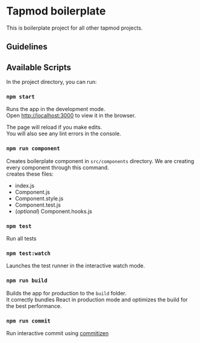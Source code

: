# Tapmod boilerplate

This is boilerplate project for all other tapmod projects.

## Guidelines

## Available Scripts

In the project directory, you can run:

### `npm start`

Runs the app in the development mode.<br />
Open [http://localhost:3000](http://localhost:3000) to view it in the browser.

The page will reload if you make edits.<br />
You will also see any lint errors in the console.

### `npm run component`

Creates boilerplate component in `src/components` directory. We are creating every component through this command. <br />
creates these files:

- index.js
- Component.js
- Component.style.js
- Component.test.js
- (_optional_) Component.hooks.js

### `npm test`

Run all tests

### `npm test:watch`

Launches the test runner in the interactive watch mode.

### `npm run build`

Builds the app for production to the `build` folder.<br />
It correctly bundles React in production mode and optimizes the build for the best performance.

### `npm run commit`

Run interactive commit using [commitizen](https://github.com/commitizen/cz-cli)
